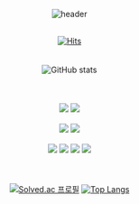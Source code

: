 <div align='center'>
  
![header](https://capsule-render.vercel.app/api?type=shark&color=000000&fontColor=FFFFFF&height=250&section=header&text=Heiio,%20Worid!&fontSize=70&animation=scaleIn)
<br><br>
  
[![Hits](https://hits.seeyoufarm.com/api/count/incr/badge.svg?url=https%3A%2F%2Fgithub.com%2Fheiioworid040&count_bg=%232D2E2C&title_bg=%23555555&icon=&icon_color=%23E7E7E7&title=hits&edge_flat=false)](https://hits.seeyoufarm.com)
<br><br><br>
![GitHub stats](https://github-readme-stats.vercel.app/api?username=heiioworid040&show_icons=true)
<br><br><br><br>
  <img src="https://img.shields.io/badge/java-gray?style=for-the-badge&logo=java&logoColor=white">
  <img src="https://img.shields.io/badge/spring-gray?style=for-the-badge&logo=spring&logoColor=white">
<br><br>
  <img src="https://img.shields.io/badge/mysql-gray?style=for-the-badge&logo=mysql&logoColor=white">
  <img src="https://img.shields.io/badge/oracle-gray?style=for-the-badge&logo=oracle&logoColor=white">
<br><br>
  <img src="https://img.shields.io/badge/html5-gray?style=for-the-badge&logo=html5&logoColor=white"> 
  <img src="https://img.shields.io/badge/css-gray?style=for-the-badge&logo=css3&logoColor=white"> 
  <img src="https://img.shields.io/badge/javascript-gray?style=for-the-badge&logo=javascript&logoColor=white"> 
  <img src="https://img.shields.io/badge/jquery-gray?style=for-the-badge&logo=jquery&logoColor=white">
<br><br><br><br>
[![Solved.ac 프로필](http://mazassumnida.wtf/api/v2/generate_badge?boj=heiioworid040)](https://solved.ac/heiioworid040)
[![Top Langs](https://github-readme-stats.vercel.app/api/top-langs/?username=heiioworid&count_private=true)](https://github.com/anuraghazra/github-readme-stats)
</div>

